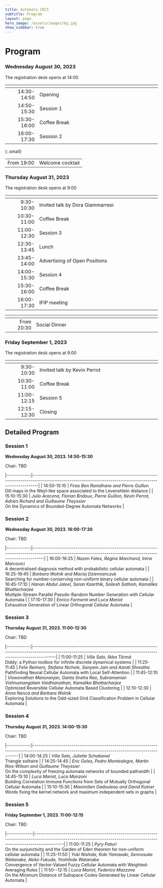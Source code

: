 ```yaml
---
title: Automata 2023
subtitle: Program
layout: page
hero_image: /assets/images/bg.jpg
show_sidebar: true
---
```


# Program

### Wednesday August 30, 2023

The registration desk opens at 14:00

|             | <img width=500/> |
|------------:|:-----------------|
| 14:30-14:50 | Opening          |
| 14:50-15:30 | Session 1        |
| 15:30-16:00 | Coffee Break     |
| 16:00-17:30 | Session 2        |
{:.small}

|            |                  |
|-----------:|:-----------------|
| From 19:00 | Welcome cocktail |

### Thursday August 31, 2023

The registration desk opens at 9:00

|             | <img width=500/>                 |
|------------:|:---------------------------------|
|  9:30-10:30 | Invited talk by Dora Giammarresi |
| 10:30-11:00 | Coffee Break                     |
| 11:00-12:30 | Session 3                        |
| 12:30-13:45 | Lunch                            |
| 13:45-14:00 | Advertising of Open Positions    |
| 14:00-15:30 | Session 4                        |
| 15:30-16:00 | Coffee Break                     |
| 16:00-17:30 | IFIP meeting                     |

|            | <img width=500/> |
|-----------:|:-----------------|
| From 20:30 | Social Dinner    |

### Friday September 1, 2023

The registration desk opens at 9:00

|             | <img width=500/>             |
|------------:|:-----------------------------|
|  9:30-10:30 | Invited talk by Kevin Perrot |
| 10:30-11:00 | Coffee Break                 |
| 11:00-12:15 | Session 5                    |
| 12:15-12:30 | Closing                      |

## Detailed Program

### Session 1
__Wednesday August 30, 2023. 14:50-15:30__

Chair: TBD

|------------:|---------------------------------------------------------------------------------------------------------------------------------------------------------------|
| 14:50-15:10 | _Firas Ben Ramdhane and Pierre Guillon_ <br> Dill maps in the Weyl-like space associated to the Levenshtein distance                                            |
| 15:10-15:30 | _Julio Aracena, Florian Bridoux, Pierre Guillon, Kévin Perrot, Adrien Richard and Guillaume Theyssier_ <br> On the Dynamics of Bounded-Degree Automata Networks |

### Session 2
__Wednesday August 30, 2023. 16:00-17:30__

Chair: TBD

|------------:|------------------------------------------------------------------------------------------------------------------------------------------------------------------|
| 16:00-16:25 | _Nazim Fates, Régine Marchand, Irène Marcovici_ <br> A decentralised diagnosis method with probabilistic cellular automata                                         |
| 16:25-16:45 | _Barbara Wolnik and Maciej Dziemianczuk_ <br> Searching for number-conserving non-uniform binary cellular automata                                                 |
| 16:45-17:10 | _Hanan Abdul Jaleel, Saran Kaarthik, Sailesh Sathish, Kamalika Bhattacharjee_ <br> Multiple-Stream Parallel Pseudo-Random Number Generation with Cellular Automata |
| 17:10-17:30 | _Enrico Formenti and Luca Mariot_ <br> Exhaustive Generation of Linear Orthogonal Cellular Automata                                                                |

### Session 3
__Thursday August 31, 2023. 11:00-12:30__

Chair: TBD

|------------:|------------------------------------------------------------------------------------------------------------------------------------------------------------------------|
| 11:00-11:25 | _Ville Salo, Ilkka Törmä_ <br> Diddy: a Python toolbox for infinite discrete dynamical systems                                                                           |
| 11:25-11:45 | _Felix Reimers, Stefano Nichele, Sanyam Jain and Aarati Shrestha_ <br> Pathfinding Neural Cellular Automata with Local Self-Attention                                    |
| 11:45-12:10 | _Viswonathan Manoranjan, Ganta Sneha Rao, Subramanian Vishnumangalam Vaidhianathan, Kamalika Bhattacharjee_ <br> Optimized Reversible Cellular Automata Based Clustering |
| 12:10-12:30 | _Anna Nenca and Barbara Wolnik_ <br> Exploring Solutions to the Odd-sized Grid Classification Problem in Cellular Automata                                               |

### Session 4
__Thursday August 31, 2023. 14:00-15:30__

Chair: TBD

|------------:|-----------------------------------------------------------------------------------------------------------------------------------------------------|
| 14:00-14:25 | _Ville Salo, Juliette Schabanel_ <br> Triangle solitaire                                                                                              |
| 14:25-14:45 | _Eric Goles, Pedro Montealegre, Martín Ríos-Wilson and Guillaume Theyssier_ <br> On the complexity of freezing automata networks of bounded pathwidth |
| 14:45-15:10 | _Luca Mariot, Luca Manzoni_ <br> Building Correlation Immune Functions from Sets of Mutually Orthogonal Cellular Automata                             |
| 15:10-15:30 | _Maximilien Gadouleau and David Kutner_ <br> Words fixing the kernel network and maximum independent sets in graphs                                   |

### Session 5
__Friday September 1, 2023. 11:00-12:15__

Chair: TBD

|-------------:|---------------------------------------------------------------------------------------------------------------------------------------------------------------------------|
|  11:00-11:25 | _Pyry Paturi_ <br> On the surjunctivity and the Garden of Eden theorem for non-uniform cellular automata                                                                    |
|  11:25-11:50 | _Yuki Nishida, Koki Yamasaki, Sennosuke Watanabe, Akiko Fukuda, Yoshihide Watanabe_ <br> Convergence of Vector-Valued Fuzzy Cellular Automata with Weighted-Averaging Rules |
| 11:50--12:15 | _Luca Mariot, Federico Mazzone_ <br> On the Minimum Distance of Subspace Codes Generated by Linear Cellular Automata                                                        |
